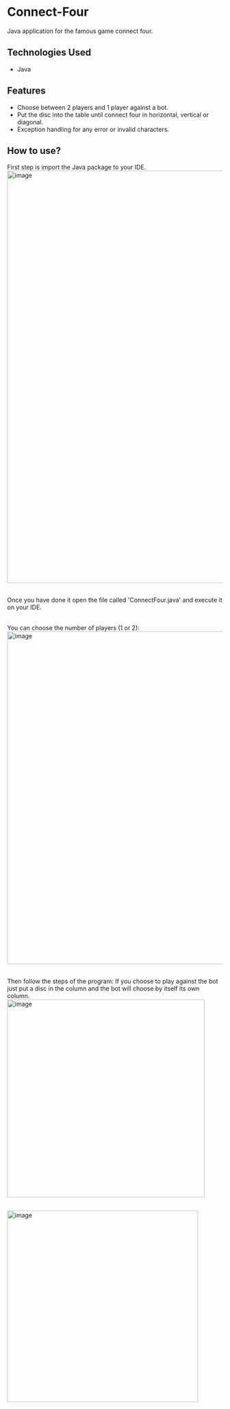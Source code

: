 # Connect-Four
Java application for the famous game connect four.

## Technologies Used
  - Java

## Features
  - Choose between 2 players and 1 player against a bot.
  - Put the disc into the table until connect four in horizontal, vertical or diagonal.
  - Exception handling for any error or invalid characters.

## How to use?
First step is import the Java package to your IDE. 
<img width="960" alt="image" src="https://github.com/juanAT520/Connect-Four/assets/106825751/7a465801-4c75-4b5e-b606-dd2088f3983f">

<br>Once you have done it open the file called 'ConnectFour.java' and execute it on your IDE.<br>

<br>You can choose the number of players (1 or 2):
<img width="775" alt="image" src="https://github.com/juanAT520/Connect-Four/assets/106825751/1a7c7419-1d7c-44f0-be19-51e0cc3f173e">

<br>Then follow the steps of the program:
If you choose to play against the bot just put a disc in the column and the bot will choose by itself its own column.
<br><img width="461" alt="image" src="https://github.com/juanAT520/Connect-Four/assets/106825751/1d049c1b-7e41-4564-8755-6dbeb5b02678">

<br><img width="446" alt="image" src="https://github.com/juanAT520/Connect-Four/assets/106825751/8d02286c-3ec4-4aba-95d3-9cf1b90d0a30">
